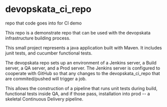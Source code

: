 # devopskata_ci_repo
repo that code goes into for CI demo


This repo is a demonstrate repo that can be used with the devopskata infrastructure building process.

This small project represents a java application built with Maven.  It includes junit tests, and cucumber functional tests.

The devopskata repo sets up an environment of a Jenkins server, a Build server, a QA server, and a Prod server.  The Jenkins 
server is configured to cooperate with GitHub so that any changes to the devopskata_ci_repo that are commited/pushed will trigger
a job.

This allows the construction of a pipeline that runs unit tests during build, functional tests inside QA, and if those pass, installation
into prod -- a skeletal Continuous Delivery pipeline.
